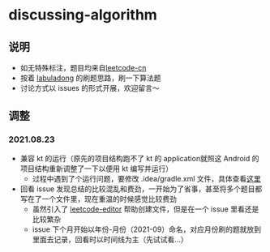 # discussing-algorithm

## 说明
- 如无特殊标注，题目均来自[leetcode-cn](https://leetcode-cn.com/)
- 按着 [labuladong](https://github.com/labuladong/fucking-algorithm) 的刷题思路，刷一下算法题
- 讨论方式以 issues 的形式开展，欢迎留言～ 

## 调整
### 2021.08.23
- 兼容 kt 的运行（原先的项目结构跑不了 kt 的 application就照这 Android 的项目结构重新调整了一下以便用 kt 编写并运行）
  - 过程中遇到了个运行问题，要修改 .idea/gradle.xml 文件，具体查看[这里](https://juejin.cn/post/6844904085112487950)
- 回看 issue 发现总结的比较混乱和费劲，一开始为了省事，甚至将多个题目都写在了一个文件里，现在重温的时候感觉比较费劲
  - 虽然引入了 [leetcode-editor](https://github.com/shuzijun/leetcode-editor) 帮助创建文件，但是在一个 issue 里看还是比较繁杂
  - issue 下个月开始以年份-月份（2021-09）命名，对应月份刷的题就放到里面去记录，回看时以时间线为主（先试试看...） 
